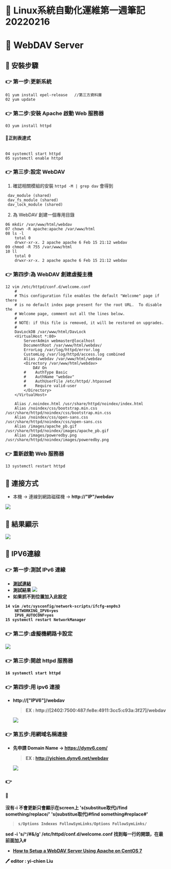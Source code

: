 # 📝 Linux系統自動化運維第一週筆記20220216
# 📖 WebDAV Server
## 🔖 安裝步驟
### 👉 第一步:更新系統
```centos
01 yum install epel-release   //第三方資料庫
02 yum update
```

### 👉 第二步:安裝 Apache 啟動 Web 服務器
```
03 yum install httpd
```
#### 📍正則表達式
```

```

```
04 systemctl start httpd
05 systemctl enable httpd
```

### 👉 第三步:設定 WebDAV
1. 確認相關模組的安裝 `httpd -M | grep dav` 會得到
```
 dav_module (shared)
 dav_fs_module (shared)
 dav_lock_module (shared)
```
2. 為 WebDAV 創建一個專用目錄
```
06 mkdir /var/www/html/webdav
07 chown -R apache:apache /var/www/html
08 ls -l
    total 0
    drwxr-xr-x. 2 apache apache 6 Feb 15 21:12 webdav
09 chmod -R 755 /var/www/html
10 ll
    total 0
    drwxr-xr-x. 2 apache apache 6 Feb 15 21:12 webdav
```

### 👉 第四步:為 WebDAV 創建虛擬主機
```
12 vim /etc/httpd/conf.d/welcome.conf 
    # 
    # This configuration file enables the default "Welcome" page if there
    # is no default index page present for the root URL.  To disable the
    # Welcome page, comment out all the lines below. 
    #
    # NOTE: if this file is removed, it will be restored on upgrades.
    #
    DavLockDB /var/www/html/DavLock
    <VirtualHost *:80>
        ServerAdmin webmaster@localhost
        DocumentRoot /var/www/html/webdav/
        ErrorLog /var/log/httpd/error.log
        CustomLog /var/log/httpd/access.log combined
        Alias /webdav /var/www/html/webdav
        <Directory /var/www/html/webdav>
            DAV On
        #    AuthType Basic
        #    AuthName "webdav"
        #    AuthUserFile /etc/httpd/.htpasswd
        #    Require valid-user
        </Directory>
    </VirtualHost>

    Alias /.noindex.html /usr/share/httpd/noindex/index.html
    Alias /noindex/css/bootstrap.min.css /usr/share/httpd/noindex/css/bootstrap.min.css
    Alias /noindex/css/open-sans.css /usr/share/httpd/noindex/css/open-sans.css
    Alias /images/apache_pb.gif /usr/share/httpd/noindex/images/apache_pb.gif
    Alias /images/poweredby.png /usr/share/httpd/noindex/images/poweredby.png
```

### 👉 重新啟動 Web 服務器
```
13 systemctl restart httpd
```

## 🔖 連接方式
* 本機 -> 連線到網路磁碟機 -> <b>http://"IP"/webdav<b>

![](pic/webdavconnect.png)

## 🔖 結果顯示
![](pic/webdav2.png)

## 🔖 IPV6連線
### 👉 第一步:測試 IPv6 連線
* [測試連結](https://test-ipv6.com/index.html.zh_TW)
* 測試結果
    ![](pic/ipv6test.png)
* 如果抓不到位置加入此設定
```
14 vim /etc/sysconfig/network-scripts/ifcfg-enp0s3
    NETWORKING_IPV6=yes
    IPV6_AUTOCONF=yes
15 systemctl restart NetworkManager
```

### 👉 第二步:虛擬機網路卡設定
![](pic/bridgesetting.png)

### 👉 第三步:開啟 httpd 服務器
```
16 systemctl start httpd
```
### 👉 第四步:用 ipv6 連接
* http://["<b>IPV6<b>"]/webdav
    > EX : http://[2402:7500:487:fe8e:4911:3cc5:c93a:3f27]/webdav

    ![](pic/ipv6-1.png)

### 👉 第五步:用網域名稱連接
* 先申請 Domain Name -> https://dynv6.com/
    > EX : http://yichien.dynv6.net/webdav

    ![](pic/ipv6-2.png)



### 👉 
#### 📍

沒有-i  不會更新只會顯示在screen上
's(substitue取代)/find something/replace/' 
's(substitue取代)#find something#replace#'
> `s/Options Indexes FollowSymLinks/Options FollowSymLinks/`

sed -i 's/^/#&/g' /etc/httpd/conf.d/welcome.conf
找到每一行的開頭，在最前面加入#


* [How to Setup a WebDAV Server Using Apache on CentOS 7](https://www.vultr.com/docs/how-to-setup-a-webdav-server-using-apache-on-centos-7/)





🖊️ editor : yi-chien Liu